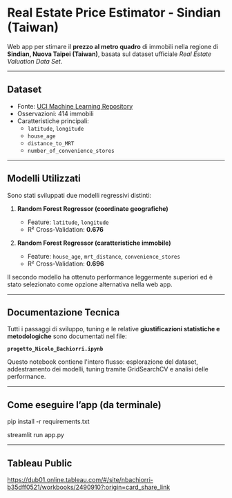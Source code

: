 # Real Estate Price Estimator - Sindian (Taiwan)

Web app per stimare il **prezzo al metro quadro** di immobili nella regione di **Sindian, Nuova Taipei (Taiwan)**, basata sul dataset ufficiale *Real Estate Valuation Data Set*.

---

## Dataset

- Fonte: [UCI Machine Learning Repository](https://archive.ics.uci.edu/ml/datasets/real+estate+valuation+data+set)
- Osservazioni: 414 immobili
- Caratteristiche principali:
  - `latitude`, `longitude`
  - `house_age`
  - `distance_to_MRT`
  - `number_of_convenience_stores`

---

## Modelli Utilizzati

Sono stati sviluppati due modelli regressivi distinti:

1. **Random Forest Regressor (coordinate geografiche)**  
   - Feature: `latitude`, `longitude`  
   - R² Cross-Validation: **0.676**

2. **Random Forest Regressor (caratteristiche immobile)**  
   - Feature: `house_age`, `mrt_distance`, `convenience_stores`  
   - R² Cross-Validation: **0.696**

Il secondo modello ha ottenuto performance leggermente superiori ed è stato selezionato come opzione alternativa nella web app.

---

## Documentazione Tecnica

Tutti i passaggi di sviluppo, tuning e le relative **giustificazioni statistiche e metodologiche** sono documentati nel file:

**`progetto_Nicolo_Bachiorri.ipynb`**

Questo notebook contiene l'intero flusso: esplorazione del dataset, addestramento dei modelli, tuning tramite GridSearchCV e analisi delle performance.

---

## Come eseguire l’app (da terminale)

pip install -r requirements.txt

streamlit run app.py 

---

## Tableau Public 

https://dub01.online.tableau.com/#/site/nbachiorri-b35dff0521/workbooks/2490910?:origin=card_share_link  

